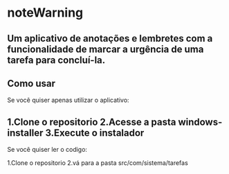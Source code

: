 # noteWarning
Um aplicativo de anotações e lembretes com a funcionalidade de marcar a urgência de uma tarefa para concluí-la.
-
## Como usar
Se você quiser apenas utilizar o aplicativo:

1.Clone o repositorio
2.Acesse a pasta windows-installer
3.Execute o instalador
-
Se você quiser ler o codigo:

1.Clone o repositorio
2.vá para a pasta src/com/sistema/tarefas
